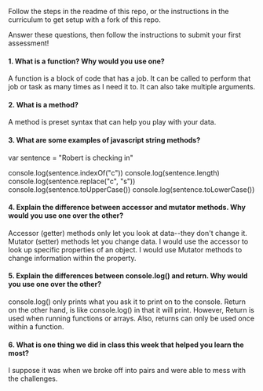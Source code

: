 Follow the steps in the readme of this repo, or the instructions in the curriculum to get setup with a fork of this repo.

Answer these questions, then follow the instructions to submit your first assessment!

#### 1. What is a function? Why would you use one?
A function is a block of code that has a job. It can be called to perform that job or task as many times as I need it to. It can also take multiple arguments.

#### 2. What is a method?
A method is preset syntax that can help you play with your data.

#### 3. What are some examples of javascript string methods?
var sentence = "Robert is checking in"

console.log(sentence.indexOf("c")) console.log(sentence.length) console.log(sentence.replace("c", "s")) console.log(sentence.toUpperCase()) console.log(sentence.toLowerCase())
#### 4. Explain the difference between accessor and mutator methods. Why would you use one over the other?
Accessor (getter) methods only let you look at data--they don't change it. Mutator (setter) methods let you change data. I would use the accessor to look up specific properties of an object. I would use Mutator methods to change information within the property.
#### 5. Explain the differences between console.log() and return. Why would you use one over the other?
console.log() only prints what you ask it to print on to the console. Return on the other hand, is like console.log() in that it will print. However, Return is used when running functions or arrays. Also, returns can only be used once within a function.
#### 6. What is one thing we did in class this week that helped you learn the most?  
I suppose it was when we broke off into pairs and were able to mess with the challenges.
